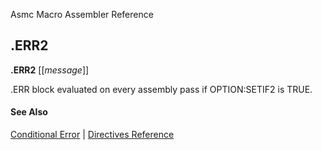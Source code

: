 Asmc Macro Assembler Reference

## .ERR2

**.ERR2** [[_message_]]

.ERR block evaluated on every assembly pass if OPTION:SETIF2 is TRUE.

#### See Also

[Conditional Error](conditional-error.md) | [Directives Reference](readme.md)

